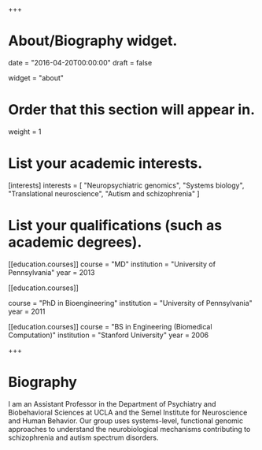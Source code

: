 +++
# About/Biography widget.

date = "2016-04-20T00:00:00"
draft = false

widget = "about"

# Order that this section will appear in.
weight = 1

# List your academic interests.
[interests]
  interests = [
    "Neuropsychiatric genomics",
    "Systems biology",
    "Translational neuroscience",
    "Autism and schizophrenia"
  ]

# List your qualifications (such as academic degrees).
[[education.courses]]
  course = "MD"
  institution = "University of Pennsylvania"
  year = 2013

[[education.courses]]

  course = "PhD in Bioengineering"
  institution = "University of Pennsylvania"
  year = 2011

[[education.courses]]
  course = "BS in Engineering (Biomedical Computation)"
  institution = "Stanford University"
  year = 2006

+++

# Biography

I am an Assistant Professor in the Department of Psychiatry and Biobehavioral Sciences at UCLA and the Semel Institute for Neuroscience and Human Behavior. Our group uses systems-level, functional genomic approaches to understand the neurobiological mechanisms contributing to schizophrenia and autism spectrum disorders.
